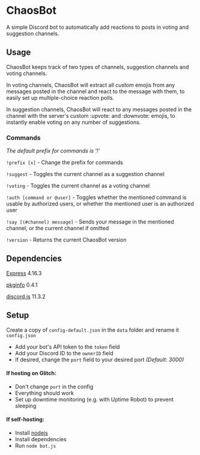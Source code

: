 # ChaosBot

A simple Discord bot to automatically add reactions to posts in voting and suggestion channels.

## Usage

ChaosBot keeps track of two types of channels, suggestion channels and voting channels.

In voting channels, ChaosBot will extract all *custom* emojis from any messages posted in the channel and react to the message with them, to easily set up multiple-choice reaction polls.


In suggestion channels, ChaosBot will react to any messages posted in the channel with the server's custom :upvote: and :downvote: emojis, to instantly enable voting on any number of suggestions.


### Commands
*The default prefix for commands is '!'*

`!prefix [x]` - Change the prefix for commands

`!suggest` - Toggles the current channel as a suggestion channel

`!voting` - Toggles the current channel as a voting channel

`!auth [command or @user]` - Toggles whether the mentioned command is usable by authorized users, or whether the mentioned user is an authorized user

`!say [(#channel) message]` - Sends your message in the mentioned channel, or the current channel if omitted

`!version` - Returns the current ChaosBot version

## Dependencies

[Express](https://expressjs.com/) 4.16.3

[pkginfo](https://www.npmjs.com/package/pkginfo) 0.4.1

[discord.js](https://discord.js.org/) 11.3.2


## Setup


Create a copy of `config-default.json` in the `data` folder and rename it `config.json`
- Add your bot's API token to the `token` field
- Add your Discord ID to the `ownerID` field
- If desired, change the `port` field to your desired port *(Default: 3000)*


#### If hosting on Glitch:
- Don't change `port` in the config
- Everything should work
- Set up downtime monitoring (e.g. with Uptime Robot) to prevent sleeping


#### If self-hosting:
- Install [nodejs](https://nodejs.org)
- Install dependencies
- Run `node bot.js`
